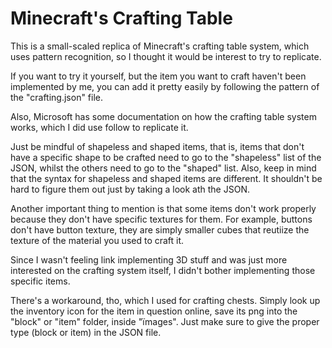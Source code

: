 Minecraft's Crafting Table
==========================

This is a small-scaled replica of Minecraft's crafting table system, which uses pattern recognition, so I thought it would be interest to try to replicate.

If you want to try it yourself, but the item you want to craft haven't been implemented by me, you can add it pretty easily by following the pattern of the "crafting.json" file.

Also, Microsoft has some documentation on how the crafting table system works, which I did use follow to replicate it.

Just be mindful of shapeless and shaped items, that is, items that don't have a specific shape to be crafted need to go to the "shapeless" list of the JSON, whilst the others need to go to the "shaped" list.
Also, keep in mind that the syntax for shapeless and shaped items are different. It shouldn't be hard to figure them out just by taking a look ath the JSON.

Another important thing to mention is that some items don't work properly because they don't have specific textures for them.
For example, buttons don't have button texture, they are simply smaller cubes that reutiize the texture of the material you used to craft it.

Since I wasn't feeling link implementing 3D stuff and was just more interested on the crafting system itself, I didn't bother implementing those specific items.

There's a workaround, tho, which I used for crafting chests. 
Simply look up the inventory icon for the item in question online, save its png into the "block" or "item" folder, inside "ïmages". Just make sure to give the proper type (block or item) in the JSON file.

